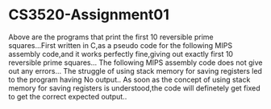 # CS3520-Assignment01
Above are the programs that print the first 10 reversible prime squares...First written in C,as a pseudo code for the following MIPS assembly code,and it works perfectly fine,giving out exactly first 10 reversible prime squares...
The following MIPS assembly code does not give out any errors...
The struggle of using stack memory for saving registers led to the program having No output..
As soon as  the concept of using stack memory for saving registers is understood,the code will definetely get fixed to get the correct expected output..
